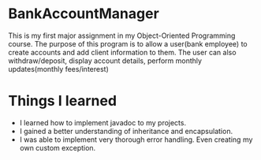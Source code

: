 # BankAccountManager
This is my first major assignment in my Object-Oriented Programming course. The purpose of this program is to allow 
a user(bank employee) to create accounts and add client information to them. The user can also withdraw/deposit,
display account details, perform monthly updates(monthly fees/interest)

# Things I learned
- I learned how to implement javadoc to my projects.
- I gained a better understanding of inheritance and encapsulation.
- I was able to implement very thorough error handling. Even creating my own custom exception.
